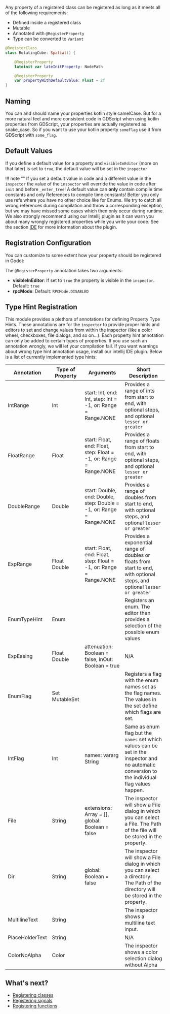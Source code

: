 Any property of a registered class can be registered as long as it meets all of the following requirements:

 - Defined inside a registered class
 - Mutable
 - Annotated with `@RegisterProperty`
 - Type can be converted to `Variant`



```kotlin
@RegisterClass
class RotatingCube: Spatial() {

    @RegisterProperty
    lateinit var lateInitProperty: NodePath

    @RegisterProperty
    var propertyWithDefaultValue: Float = 2f
}
```

## Naming
You can and should name your properties kotlin style camelCase. But for a more natural feel and more consistent code in GDScript when using kotlin properties from GDScript, your properties are actually registered as snake_case. So if you want to use your kotlin property `someFlag` use it from GDScript with `some_flag`.

## Default Values
If you define a default value for a property and `visibleInEditor` (more on that later) is set to `true`, the default value will be set in the `inspector`.

!!! note ""
    If you set a default value in code and a different value in the `inspector` the value of the `inspector` will override the value in code after `init` and before `_enter_tree`!
    A default value can **only** contain compile time constants and only References to compile time constants! Better you only use refs where you have no other choice like for Enums.
    We try to catch all wrong references during compilation and throw a corresponding exception, but we may have missed some cases which then only occur during runtime.
    We also strongly recommend using our Intellij plugin as it can warn you about many wrongly registered properties while you write your code. See the section [IDE](../getting-started/ide.md) for more information about the plugin.


## Registration Configuration
You can customize to some extent how your property should be registered in Godot:

The `@RegisterProperty` annotation takes two arguments:

- **visibleInEditor**: If set to `true` the property is visible in the `inspector`. Default: `true`
- **rpcMode**: Default: `RPCMode.DISABLED`

## Type Hint Registration
This module provides a plethora of annotations for defining Property Type Hints. These annotations are for the `inspector` to provide proper hints and editors to set and change values from within the inspector (like a color wheel, checkboxes, file dialogs, and so on...).
Each property hint annotation can only be added to certain types of properties. If you use such an annotation wrongly, we will let your compilation fail. If you want warnings about wrong type hint annotation usage, install our intellij IDE plugin.
Below is a list of currently implemented type hints:

| Annotation      | Type of Property           | Arguments                                                             | Short Description                                                                                                                                |
|-----------------|----------------------------|-----------------------------------------------------------------------|--------------------------------------------------------------------------------------------------------------------------------------------------|
| IntRange        | Int                        | start: Int, end: Int, step: Int = -1, or: Range = Range.NONE          | Provides a range of ints from start to end, with optional steps, and optional `lesser or greater`                                                |
| FloatRange      | Float                      | start: Float, end: Float, step: Float = -1, or: Range = Range.NONE    | Provides a range of floats from start to end, with optional steps, and optional `lesser or greater`                                              |
| DoubleRange     | Double                     | start: Double, end: Double, step: Double = -1, or: Range = Range.NONE | Provides a range of doubles from start to end, with optional steps, and optional `lesser or greater`                                             |
| ExpRange        | Float Double               | start: Float, end: Float, step: Float = -1, or: Range = Range.NONE    | Provides a exponential range of doubles or floats from start to end, with optional steps, and optional `lesser or greater`                       |
| EnumTypeHint    | Enum                       |                                                                       | Registers an enum. The editor then provides a selection of the possible enum values                                                              |
| ExpEasing       | Float Double               | attenuation: Boolean = false, inOut: Boolean = true                   | N/A                                                                                                                                              |
| EnumFlag        | Set<Enum> MutableSet<Enum> |                                                                       | Registers a flag with the enum names set as the flag names. The values in the set define which flags are set.                                    |
| IntFlag         | Int                        | names: vararg String                                                  | Same as enum flag but the `names` set which values can be set in the inspector and no automatic conversion to the individual flag values happen. |
| File            | String                     | extensions: Array<String> = [], global: Boolean = false               | The inspector will show a File dialog in which you can select a File. The Path of the file will be stored in the property.                       |
| Dir             | String                     | global: Boolean = false                                               | The inspector will show a File dialog in which you can select a directory. The Path of the directory will be stored in the property.             |
| MultilineText   | String                     |                                                                       | The inspector shows a multiline text input.                                                                                                      |
| PlaceHolderText | String                     |                                                                       | N/A                                                                                                                                              |
| ColorNoAlpha    | Color                      |                                                                       | The inspector shows a color selection dialog without Alpha                                                                                       |


## What's next?
- [Registering classes](classes.md)
- [Registering signals](signals.md)
- [Registering functions](functions.md)

